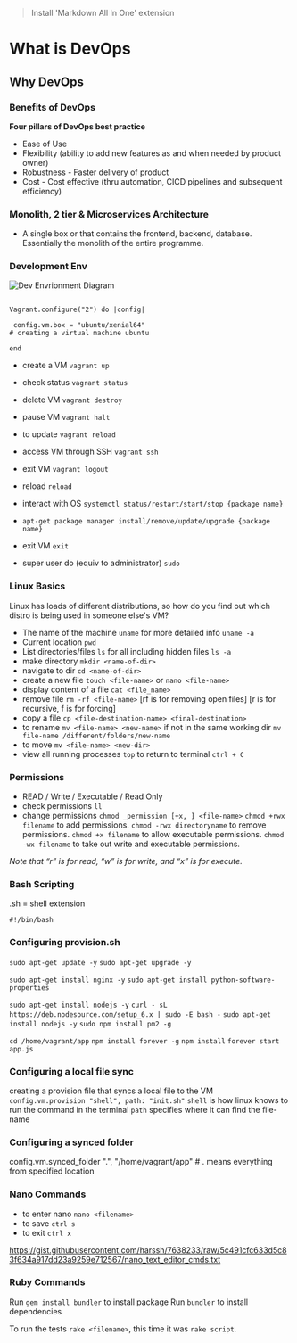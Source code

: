 > Install 'Markdown All In One' extension

# What is DevOps
## Why DevOps
### Benefits of DevOps

**Four pillars of DevOps best practice**
- Ease of Use
- Flexibility (ability to add new features as and when needed by product owner)
- Robustness - Faster delivery of product
- Cost - Cost effective (thru automation, CICD pipelines and subsequent efficiency)


### Monolith, 2 tier & Microservices Architecture
- A single box or that contains the frontend, backend, database. Essentially the monolith of the entire programme. 


### Development Env

![Dev Envrionment Diagram](https://user-images.githubusercontent.com/98312982/151946623-1b12406e-1e10-401b-8478-d8c63ea2371d.png)


```

Vagrant.configure("2") do |config|

 config.vm.box = "ubuntu/xenial64"
# creating a virtual machine ubuntu 

end
```

- create a VM `vagrant up`
- check status `vagrant status`
- delete VM `vagrant destroy`
- pause VM `vagrant halt`
- to update `vagrant reload`
- access VM through SSH `vagrant ssh`
- exit VM `vagrant logout`
- reload `reload`


- interact with OS `systemctl status/restart/start/stop {package name}`
- `apt-get package manager install/remove/update/upgrade {package name}`
- exit VM `exit`
- super user do (equiv to administrator) `sudo`


### Linux Basics

Linux has loads of different distributions, so how do you find out which distro is being used in someone else's VM?

- The name of the machine `uname` for more detailed info `uname -a`
- Current location `pwd`
- List directories/files `ls` for all including hidden files `ls -a`
- make directory `mkdir <name-of-dir>`
- navigate to dir `cd <name-of-dir>`
- create a new file `touch <file-name>` or `nano <file-name>`
- display content of a file `cat <file_name>`
- remove file `rm -rf <file-name>` [rf is for removing open files] [r is for recursive, f is for forcing]
- copy a file `cp <file-destination-name> <final-destination>`
- to rename `mv <file-name> <new-name>` if not in the same working dir `mv file-name /different/folders/new-name`
- to move `mv <file-name> <new-dir>`
- view all running processes `top` to return to terminal `ctrl + C`


### Permissions

- READ / Write / Executable / Read Only
- check permissions `ll`
- change permissions `chmod _permission [+x, ] <file-name>`
`chmod +rwx filename` to add permissions.
`chmod -rwx directoryname` to remove permissions.
`chmod +x filename` to allow executable permissions.
`chmod -wx filename` to take out write and executable permissions.

_Note that “r” is for read, “w” is for write, and “x” is for execute._ 


### Bash Scripting

.sh = shell extension

`#!/bin/bash`


### Configuring provision.sh

`sudo apt-get update -y`
`sudo apt-get upgrade -y`

`sudo apt-get install nginx -y`
`sudo apt-get install python-software-properties`

`sudo apt-get install nodejs -y`
`curl - sL https://deb.nodesource.com/setup_6.x | sudo -E bash -`
`sudo apt-get install nodejs -y`
`sudo npm install pm2 -g`

`cd /home/vagrant/app`
`npm install forever -g`
`npm install`
`forever start app.js`


### Configuring a local file sync

creating a provision file that syncs a local file to the VM
` config.vm.provision "shell", path: "init.sh"`
                      `shell` is how linux knows to run the command in the terminal
                               `path` specifies where it can find the file-name


### Configuring a synced folder
 config.vm.synced_folder ".", "/home/vagrant/app"
                        # . means everything from specified location


### Nano Commands

- to enter nano `nano <filename>`
- to save `ctrl s`
- to exit `ctrl x`

https://gist.githubusercontent.com/harssh/7638233/raw/5c491cfc633d5c83f634a917dd23a9259e712567/nano_text_editor_cmds.txt


### Ruby Commands

Run `gem install bundler` to install package
Run `bundler` to install dependencies

To run the tests `rake <filename>`, this time it was `rake script`. 
 